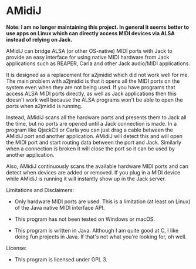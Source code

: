 # AMidiJ

**Note: I am no longer maintaining this project. In general it seems better
to use apps on Linux which can directly access MIDI devices via ALSA instead
of relying on Jack.**

AMidiJ can bridge ALSA (or other OS-native) MIDI ports with Jack to provide
an easy interface for using native MIDI hardware from Jack applications such
as REAPER, Carla and other Jack audio/MIDI applications.

It is designed as a replacement for a2jmidid which did not work well for me.
The main problem with a2jmidid is that it opens all the MIDI ports on the
system even when they are not being used. If you have programs that access
ALSA MIDI ports directly, as well as Jack applications then this doesn't work
well because the ALSA programs won't be able to open the ports when a2jmidid
is running.

Instead, AMidiJ scans all the hardware ports and presents them to Jack all
the time, but no ports are opened until a Jack connection is made. In a program
like QjackCtl or Carla you can just drag a cable between the AMidiJ port and
another application. AMidiJ will detect this and will open the MIDI port and
start routing data between the port and Jack. Similarly when a connection is
broken it will close the port so it can be used by another application.

Also, AMidiJ continuously scans the available hardware MIDI ports and can
detect when devices are added or removed. If you plug in a MIDI device while
AMidiJ is running it will instantly show up in the Jack server.

Limitations and Disclaimers:

* Only hardware MIDI ports are used. This is a limitation (at least on Linux)
of the Java native MIDI interface API.

* This program has not been tested on Windows or macOS.

* This program is written in Java. Although I am quite good at C, I like
doing fun projects in Java. If that's not what you're looking for, oh well.

License:

* This program is licensed under GPL 3.

